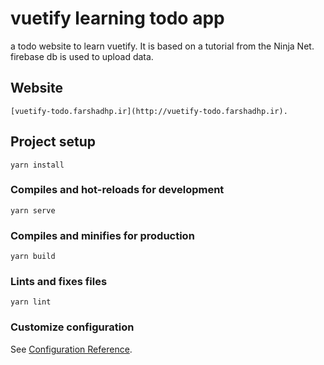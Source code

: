 # vuetify learning todo app
a todo website to learn vuetify. It is based on a tutorial from the Ninja Net. firebase db is used to upload data.

## Website
```
[vuetify-todo.farshadhp.ir](http://vuetify-todo.farshadhp.ir).
```

## Project setup
```
yarn install
```

### Compiles and hot-reloads for development
```
yarn serve
```

### Compiles and minifies for production
```
yarn build
```

### Lints and fixes files
```
yarn lint
```

### Customize configuration
See [Configuration Reference](https://cli.vuejs.org/config/).
